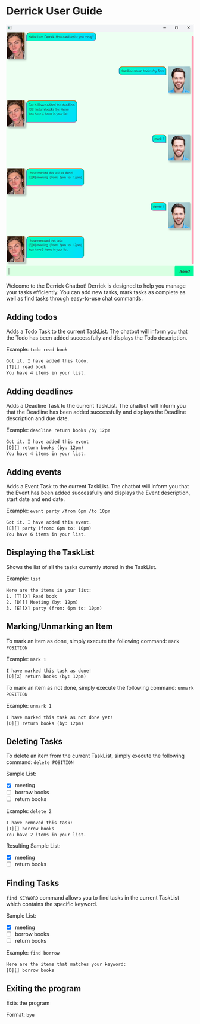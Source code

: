 # Derrick User Guide
![Description of the screenshot](Ui.png)

Welcome to the Derrick Chatbot! Derrick is designed to help you manage your tasks efficiently. 
You can add new tasks, mark tasks as complete as well as find tasks through easy-to-use chat commands.

## Adding todos
Adds a Todo Task to the current TaskList.
The chatbot will inform you that the Todo has been added successfully and displays the
Todo description.

Example: `todo read book`


```
Got it. I have added this todo.
[T][] read book
You have 4 items in your list.
```

## Adding deadlines

Adds a Deadline Task to the current TaskList.
The chatbot will inform you that the Deadline has been added successfully and displays the
Deadline description and due date.


Example: `deadline return books /by 12pm`


```
Got it. I have added this event
[D][] return books (by: 12pm)
You have 4 items in your list.
```

## Adding events

Adds a Event Task to the current TaskList.
The chatbot will inform you that the Event has been added successfully and displays the
Event description, start date and end date.


Example: `event party /from 6pm /to 10pm`


```
Got it. I have added this event.
[E][] party (from: 6pm to: 10pm)
You have 6 items in your list.
```
## Displaying the TaskList

Shows the list of all the tasks currently stored in the TaskList.

Example: `list`

```
Here are the items in your list:
1. [T][X] Read book
2. [D][] Meeting (by: 12pm)
3. [E][X] party (from: 6pm to: 10pm)
```


## Marking/Unmarking an Item

To mark an item as done, simply execute the following command: `mark POSITION`

Example: `mark 1`

```
I have marked this task as done!
[D][X] return books (by: 12pm)
```

To mark an item as not done, simply execute the following command: `unmark POSITION`

Example: `unmark 1`

```
I have marked this task as not done yet!
[D][] return books (by: 12pm)
```

## Deleting Tasks

To delete an item from the current TaskList, simply execute the following command: `delete POSITION`

Sample List:
- [x] meeting
- [ ] borrow books
- [ ] return books

Example: `delete 2`

```
I have removed this task: 
[T][] borrow books
You have 2 items in your list.
```

Resulting Sample List:
- [x] meeting
- [ ] return books

## Finding Tasks

`find KEYWORD` command allows you to find tasks in the current TaskList which contains the specific keyword.

Sample List:
- [x] meeting
- [ ] borrow books
- [ ] return books

Example: `find borrow`

```
Here are the items that matches your keyword:
[D][] borrow books
```

## Exiting the program
Exits the program

Format: `bye`

